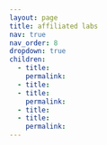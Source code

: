 ```yaml
---
layout: page
title: affiliated labs
nav: true
nav_order: 8
dropdown: true
children:
  - title: 
    permalink: 
  - title: 
  - title: 
    permalink: 
  - title: 
  - title: 
    permalink:
---
```

